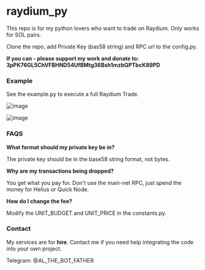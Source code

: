 # raydium_py

This repo is for my python lovers who want to trade on Raydium. Only works for SOL pairs. 

Clone the repo, add Private Key (bas58 string) and RPC url to the config.py.

**If you can - please support my work and donate to: 3pPK76GL5ChVFBHND54UfBMtg36Bsh1mzbQPTbcK89PD**

### Example

See the example.py to execute a full Raydium Trade.

![image](https://github.com/user-attachments/assets/c97031a9-9357-48be-8d26-c164d0970075)

![image](https://github.com/user-attachments/assets/0f487d05-5d18-4f1a-9eda-d6c90de57192)

### FAQS

**What format should my private key be in?** 

The private key should be in the base58 string format, not bytes. 

**Why are my transactions being dropped?** 

You get what you pay for. Don't use the main-net RPC, just spend the money for Helius or Quick Node.

**How do I change the fee?** 

Modify the UNIT_BUDGET and UNIT_PRICE in the constants.py. 

### Contact

My services are for **hire**. Contact me if you need help integrating the code into your own project. 

Telegram: @AL_THE_BOT_FATHER
